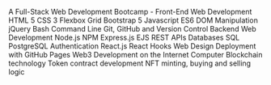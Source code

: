 A Full-Stack Web Development Bootcamp - 
    Front-End Web Development
    HTML 5
    CSS 3
    Flexbox
    Grid
    Bootstrap 5
    Javascript ES6
    DOM Manipulation
    jQuery
    Bash Command Line
    Git, GitHub and Version Control
    Backend Web Development
    Node.js
    NPM
    Express.js
    EJS
    REST
    APIs
    Databases
    SQL
    PostgreSQL
    Authentication
    React.js
    React Hooks
    Web Design
    Deployment with GitHub Pages
    Web3 Development on the Internet Computer
    Blockchain technology
    Token contract development
    NFT minting, buying and selling logic
